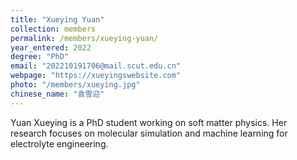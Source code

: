 ```yaml
---
title: "Xueying Yuan"
collection: members
permalink: /members/xueying-yuan/
year_entered: 2022
degree: "PhD"
email: "202210191706@mail.scut.edu.cn"
webpage: "https://xueyingswebsite.com"
photo: "/members/xueying.jpg"
chinese_name: "袁雪迎"
---
```

Yuan Xueying is a PhD student working on soft matter physics. Her research focuses on molecular simulation and machine learning for electrolyte engineering.
